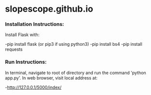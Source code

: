 # slopescope.github.io

<h3>Installation Instructions:</h3>

Install Flask with:

-pip install flask (or pip3 if using python3)
-pip install bs4
-pip install requests

<h3>Run Instructions:</h3>

In terminal, navigate to root of directory and run the command 'python app.py'. In web browser, visit local address at:

-http://127.0.0.1/5000/index/
